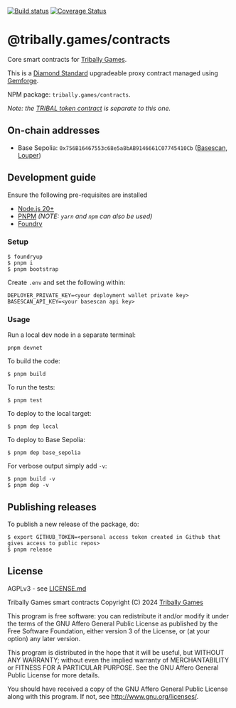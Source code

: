 [![Build status](https://github.com/tribally-games/contracts/actions/workflows/ci.yml/badge.svg?branch=master)](https://github.com/Tribally-Games/contracts/actions/workflows/ci.yml)
[![Coverage Status](https://coveralls.io/repos/github/Tribally-Games/contracts/badge.svg?branch=master)](https://coveralls.io/github/Tribally-Games/contracts?branch=master)

# @tribally.games/contracts

Core smart contracts for [Tribally Games](https://tribally.games). 

This is a [Diamond Standard](https://eips.ethereum.org/EIPS/eip-2535) upgradeable proxy contract managed using [Gemforge](https://gemforge.xyz/). 

NPM package: `tribally.games/contracts`.

_Note: the [TRIBAL token contract](https://github.com/Tribally-Games/tribal-token) is separate to this one._

## On-chain addresses

* Base Sepolia: `0x756B16467553c68e5a8bAB9146661C07745410Cb` ([Basescan](https://sepolia.basescan.org/address/0x756B16467553c68e5a8bAB9146661C07745410Cb), [Louper](https://louper.dev/diamond/0x756B16467553c68e5a8bAB9146661C07745410Cb?network=baseSepolia))

## Development guide

Ensure the following pre-requisites are installed

* [Node.js 20+](https://nodejs.org)
* [PNPM](https://pnpm.io/) _(NOTE: `yarn` and `npm` can also be used)_
* [Foundry](https://github.com/foundry-rs/foundry/blob/master/README.md)

### Setup

```shell
$ foundryup
$ pnpm i
$ pnpm bootstrap
```

Create `.env` and set the following within:

```
DEPLOYER_PRIVATE_KEY=<your deployment wallet private key>
BASESCAN_API_KEY=<your basescan api key>
```

### Usage

Run a local dev node in a separate terminal:

```shell
pnpm devnet
```

To build the code:

```shell
$ pnpm build
```

To run the tests:

```shell
$ pnpm test
```

To deploy to the local target:

```shell
$ pnpm dep local
```

To deploy to Base Sepolia:

```shell
$ pnpm dep base_sepolia
```

For verbose output simply add `-v`:

```shell
$ pnpm build -v
$ pnpm dep -v
```

## Publishing releases

To publish a new release of the package, do:

```shell
$ export GITHUB_TOKEN=<personal access token created in Github that gives access to public repos>
$ pnpm release
```



## License

AGPLv3 - see [LICENSE.md](LICENSE.md)

Tribally Games smart contracts
Copyright (C) 2024  [Tribally Games](https://tribally.games)

This program is free software: you can redistribute it and/or modify
it under the terms of the GNU Affero General Public License as published by
the Free Software Foundation, either version 3 of the License, or
(at your option) any later version.

This program is distributed in the hope that it will be useful,
but WITHOUT ANY WARRANTY; without even the implied warranty of
MERCHANTABILITY or FITNESS FOR A PARTICULAR PURPOSE.  See the
GNU Affero General Public License for more details.

You should have received a copy of the GNU Affero General Public License
along with this program.  If not, see <http://www.gnu.org/licenses/>.